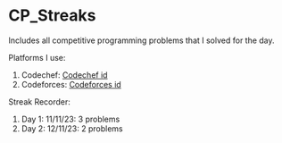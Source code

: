 # CP_Streaks
Includes all competitive programming problems that I solved for the day.

Platforms I use:
1. Codechef:   [Codechef id](https://www.codechef.com/users/procomder_101)
2. Codeforces: [Codeforces id](https://codeforces.com/profile/procoder_hp14)

Streak Recorder:
1. Day 1: 11/11/23: 3 problems
2. Day 2: 12/11/23: 2 problems
